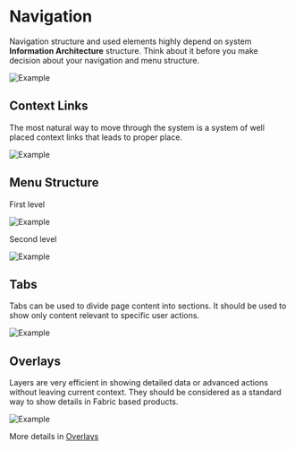 # Navigation
Navigation structure and used elements highly depend on system **Information Architecture** structure. Think about it before you make decision about your navigation and menu structure.

![Example](src/style/assets/navigation1.svg)


## Context Links
The most natural way to move through the system is a system of well placed context links that leads to proper place.

![Example](src/style/assets/navigation2.svg)


## Menu Structure
First level

![Example](src/style/assets/navigation3.png)

Second level

![Example](src/style/assets/navigation4.png)


## Tabs
Tabs can be used to divide page content into sections. It should be used to show only content relevant to specific user actions.

![Example](src/style/assets/navigation5.png)


## Overlays
Layers are very efficient in showing detailed data or advanced actions without leaving current context. They should be considered as a standard way to show details in Fabric based products.

![Example](src/style/assets/navigation6.png)

More details in [Overlays](./#/general/7-overlays)
